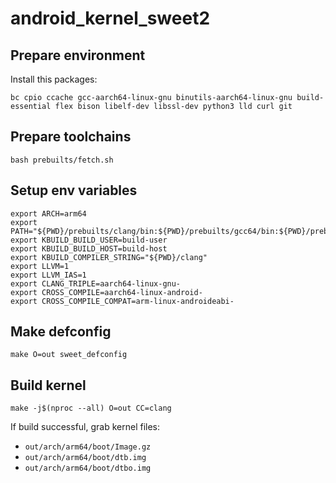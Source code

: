 # android_kernel_sweet2

## Prepare environment

Install this packages:
```
bc cpio ccache gcc-aarch64-linux-gnu binutils-aarch64-linux-gnu build-essential flex bison libelf-dev libssl-dev python3 lld curl git
```

## Prepare toolchains

```shell
bash prebuilts/fetch.sh
```

## Setup env variables

```shell
export ARCH=arm64
export PATH="${PWD}/prebuilts/clang/bin:${PWD}/prebuilts/gcc64/bin:${PWD}/prebuilts/gcc32/bin:${PATH}"
export KBUILD_BUILD_USER=build-user
export KBUILD_BUILD_HOST=build-host
export KBUILD_COMPILER_STRING="${PWD}/clang"
export LLVM=1 
export LLVM_IAS=1
export CLANG_TRIPLE=aarch64-linux-gnu-
export CROSS_COMPILE=aarch64-linux-android-
export CROSS_COMPILE_COMPAT=arm-linux-androideabi-
```

## Make defconfig

```shell
make O=out sweet_defconfig
```

## Build kernel

```shell
make -j$(nproc --all) O=out CC=clang
```

If build successful, grab kernel files:

- `out/arch/arm64/boot/Image.gz`
- `out/arch/arm64/boot/dtb.img`
- `out/arch/arm64/boot/dtbo.img`
